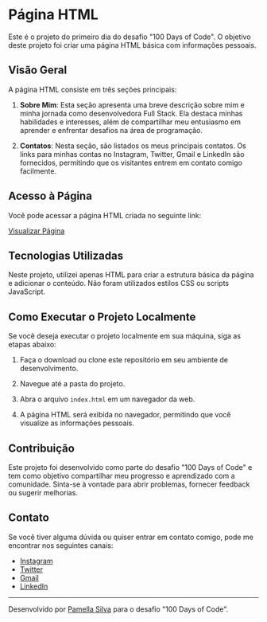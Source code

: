# Página HTML

Este é o projeto do primeiro dia do desafio "100 Days of Code". O objetivo deste projeto foi criar uma página HTML básica com informações pessoais.

## Visão Geral

A página HTML consiste em três seções principais:

1. **Sobre Mim**: Esta seção apresenta uma breve descrição sobre mim e minha jornada como desenvolvedora Full Stack. Ela destaca minhas habilidades e interesses, além de compartilhar meu entusiasmo em aprender e enfrentar desafios na área de programação.

2. **Contatos**: Nesta seção, são listados os meus principais contatos. Os links para minhas contas no Instagram, Twitter, Gmail e LinkedIn são fornecidos, permitindo que os visitantes entrem em contato comigo facilmente.

## Acesso à Página

Você pode acessar a página HTML criada no seguinte link:

[Visualizar Página](https://pamellabeca.github.io/paginaHTML)

## Tecnologias Utilizadas

Neste projeto, utilizei apenas HTML para criar a estrutura básica da página e adicionar o conteúdo. Não foram utilizados estilos CSS ou scripts JavaScript.

## Como Executar o Projeto Localmente

Se você deseja executar o projeto localmente em sua máquina, siga as etapas abaixo:

1. Faça o download ou clone este repositório em seu ambiente de desenvolvimento.

2. Navegue até a pasta do projeto.

3. Abra o arquivo `index.html` em um navegador da web.

4. A página HTML será exibida no navegador, permitindo que você visualize as informações pessoais.

## Contribuição

Este projeto foi desenvolvido como parte do desafio "100 Days of Code" e tem como objetivo compartilhar meu progresso e aprendizado com a comunidade. Sinta-se à vontade para abrir problemas, fornecer feedback ou sugerir melhorias.

## Contato

Se você tiver alguma dúvida ou quiser entrar em contato comigo, pode me encontrar nos seguintes canais:

- [Instagram](https://www.instagram.com/pamellabeca/)
- [Twitter](https://twitter.com/pamellascodes)
- [Gmail](mailto:pamellarebecabispo@gmail.com)
- [LinkedIn](https://www.linkedin.com/in/pamella-silva-dev/)

---

Desenvolvido por [Pamella Silva](https://pamellabeca.github.io/) para o desafio "100 Days of Code".
